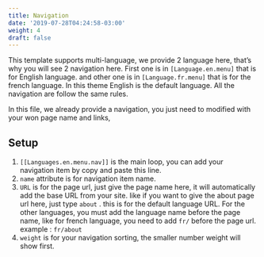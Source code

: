 ```yaml
---
title: Navigation
date: '2019-07-28T04:24:58-03:00'
weight: 4
draft: false
---
```

This template supports multi-language, we provide 2 language here, that’s why you will see 2 navigation here. First one is in `[Language.en.menu]` that is for English language. and other one is in `[Language.fr.menu]` that is for the french language. In this theme English is the default language. All the navigation are follow the same rules.

In this file, we already provide a navigation, you just need to modified with your won page name and links,

Setup
-----

1. `[[Languages.en.menu.nav]]` is the main loop, you can add your navigation item by copy and paste this line.
2. `name` attribute is for navigation item name.
3. `URL` is for the page url, just give the page name here, it will automatically add the base URL from your site. like if you want to give the about page url here, just type `about` . this is for the default language URL. For the other languages, you must add the language name before the page name, like for french language, you need to add `fr/` before the page url. example : `fr/about`
4. `weight` is for your navigation sorting, the smaller number weight will show first.